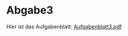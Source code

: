 # Abgabe3

Hier ist das Aufgabenblatt: 
[Aufgabenblatt3.pdf](https://github.com/user-attachments/files/19229890/Aufgabenblatt3.pdf)

